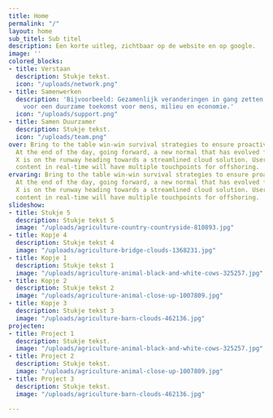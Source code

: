 ```yaml
---
title: Home
permalink: "/"
layout: home
sub_titel: Sub titel
description: Een korte uitleg, zichtbaar op de website en op google.
image: ''
colored_blocks:
- title: Verstaan
  description: Stukje tekst.
  icon: "/uploads/network.png"
- title: Samenwerken
  description: 'Bijvoorbeeld: Gezamenlijk veranderingen in gang zetten die nodig zijn
    voor een duurzame toekomst voor mens, milieu en economie.'
  icon: "/uploads/support.png"
- title: Samen Duurzamer
  description: Stukje tekst.
  icon: "/uploads/team.png"
over: Bring to the table win-win survival strategies to ensure proactive domination.
  At the end of the day, going forward, a new normal that has evolved from generation
  X is on the runway heading towards a streamlined cloud solution. User generated
  content in real-time will have multiple touchpoints for offshoring.
ervaring: Bring to the table win-win survival strategies to ensure proactive domination.
  At the end of the day, going forward, a new normal that has evolved from generation
  X is on the runway heading towards a streamlined cloud solution. User generated
  content in real-time will have multiple touchpoints for offshoring.
slideshow:
- title: Stukje 5
  description: Stukje tekst 5
  image: "/uploads/agriculture-country-countryside-810893.jpg"
- title: Kopje 4
  description: Stukje tekst 4
  image: "/uploads/agriculture-bridge-clouds-1368231.jpg"
- title: Kopje 1
  description: Stukje tekst 1
  image: "/uploads/agriculture-animal-black-and-white-cows-325257.jpg"
- title: Kopje 2
  description: Stukje tekst 2
  image: "/uploads/agriculture-animal-close-up-1007809.jpg"
- title: Kopje 3
  description: Stukje tekst 3
  image: "/uploads/agriculture-barn-clouds-462136.jpg"
projecten:
- title: Project 1
  description: Stukje tekst.
  image: "/uploads/agriculture-animal-black-and-white-cows-325257.jpg"
- title: Project 2
  description: Stukje tekst.
  image: "/uploads/agriculture-animal-close-up-1007809.jpg"
- title: Project 3
  description: Stukje tekst.
  image: "/uploads/agriculture-barn-clouds-462136.jpg"

---
```

